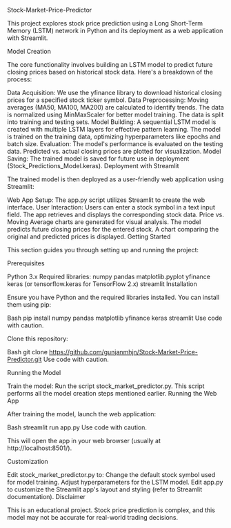 Stock-Market-Price-Predictor

This project explores stock price prediction using a Long Short-Term Memory (LSTM) network in Python and its deployment as a web application with Streamlit.

Model Creation

The core functionality involves building an LSTM model to predict future closing prices based on historical stock data. Here's a breakdown of the process:

Data Acquisition: We use the yfinance library to download historical closing prices for a specified stock ticker symbol.
Data Preprocessing:
Moving averages (MA50, MA100, MA200) are calculated to identify trends.
The data is normalized using MinMaxScaler for better model training.
The data is split into training and testing sets.
Model Building:
A sequential LSTM model is created with multiple LSTM layers for effective pattern learning.
The model is trained on the training data, optimizing hyperparameters like epochs and batch size.
Evaluation:
The model's performance is evaluated on the testing data.
Predicted vs. actual closing prices are plotted for visualization.
Model Saving:
The trained model is saved for future use in deployment (Stock_Predictions_Model.keras).
Deployment with Streamlit

The trained model is then deployed as a user-friendly web application using Streamlit:

Web App Setup: The app.py script utilizes Streamlit to create the web interface.
User Interaction:
Users can enter a stock symbol in a text input field.
The app retrieves and displays the corresponding stock data.
Price vs. Moving Average charts are generated for visual analysis.
The model predicts future closing prices for the entered stock.
A chart comparing the original and predicted prices is displayed.
Getting Started

This section guides you through setting up and running the project:

Prerequisites

Python 3.x
Required libraries:
numpy
pandas
matplotlib.pyplot
yfinance
keras (or tensorflow.keras for TensorFlow 2.x)
streamlit
Installation

Ensure you have Python and the required libraries installed. You can install them using pip:

Bash
pip install numpy pandas matplotlib yfinance keras streamlit
Use code with caution.

 Clone this repository:

Bash
git clone https://github.com/gunjanmhjn/Stock-Market-Price-Predictor.git
Use code with caution.

 Running the Model

Train the model: Run the script stock_market_predictor.py. This script performs all the model creation steps mentioned earlier.
Running the Web App

After training the model, launch the web application:

Bash
streamlit run app.py
Use code with caution.

 This will open the app in your web browser (usually at http://localhost:8501/).

Customization

Edit stock_market_predictor.py to:
Change the default stock symbol used for model training.
Adjust hyperparameters for the LSTM model.
Edit app.py to customize the Streamlit app's layout and styling (refer to Streamlit documentation).
Disclaimer

This is an educational project. Stock price prediction is complex, and this model may not be accurate for real-world trading decisions.
